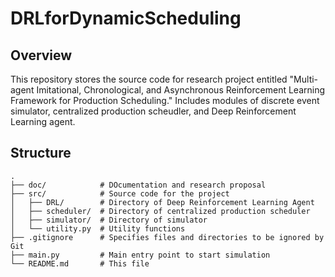 # DRLforDynamicScheduling

## Overview
This repository stores the source code for research project entitled "Multi-agent Imitational, Chronological, and Asynchronous Reinforcement Learning Framework for Production Scheduling." Includes modules of discrete event simulator, centralized production scheudler, and Deep Reinforcement Learning agent.


## Structure
```
.
├── doc/            # DOcumentation and research proposal
├── src/            # Source code for the project
│   ├── DRL/        # Directory of Deep Reinforcement Learning Agent
│   ├── scheduler/  # Directory of centralized production scheduler
│   ├── simulator/  # Directory of simulator 
│   └── utility.py  # Utility functions
├── .gitignore      # Specifies files and directories to be ignored by Git
├── main.py         # Main entry point to start simulation
└── README.md       # This file
```
